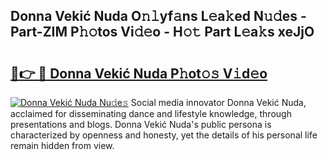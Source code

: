 ## Donna Vekić Nuda O𝚗𝚕yf𝚊ns L𝚎a𝚔ed N𝚞𝚍es - Part-ZIM P𝚑𝚘tos Vi𝚍𝚎o - H𝚘𝚝 Part L𝚎a𝚔s xeJjO

# <h2><a href="http://kf4z75.oniu.top/?m=Donna+Veki%c4%87+Nuda">🔗👉 🔴 Donna Vekić Nuda P𝚑ot𝚘𝚜 V𝚒d𝚎o</a></h2>

[![Donna Vekić Nuda Nu𝚍e𝚜](https://i.imgur.com/0qMVB7G.gif)](http://kf4z75.oniu.top/?m=Donna+Veki%c4%87+Nuda)
Social media innovator Donna Vekić Nuda, acclaimed for disseminating dance and lifestyle knowledge, through presentations and blogs. Donna Vekić Nuda's public persona is characterized by openness and honesty, yet the details of his personal life remain hidden from view.  
